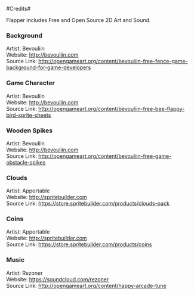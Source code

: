 #Credits#

Flapper includes Free and Open Source 2D Art and Sound.

### Background ###
Artist: Bevouliin  
Website: http://bevouliin.com  
Source Link: http://opengameart.org/content/bevouliin-free-fence-game-background-for-game-developers  

### Game Character ###
Artist: Bevouliin  
Website: http://bevouliin.com  
Source Link: http://opengameart.org/content/bevouliin-free-bee-flappy-bird-sprite-sheets  

### Wooden Spikes ###
Artist: Bevouliin  
Website: http://bevouliin.com  
Source Link: http://opengameart.org/content/bevouliin-free-game-obstacle-spikes  

### Clouds ###
Artist: Apportable  
Website: http://spritebuilder.com  
Source Link: https://store.spritebuilder.com/products/clouds-pack  

### Coins ###
Artist: Apportable  
Website: http://spritebuilder.com  
Source Link: https://store.spritebuilder.com/products/coins  

### Music ###
Artist: Rezoner  
Website: https://soundcloud.com/rezoner  
Source Link: http://opengameart.org/content/happy-arcade-tune  






